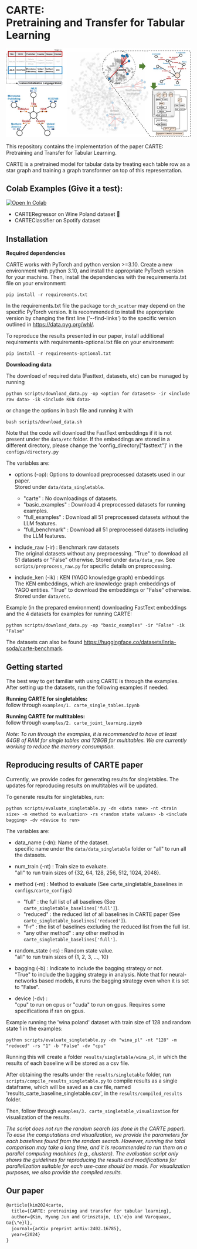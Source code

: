 # CARTE: <br />Pretraining and Transfer for Tabular Learning

![CARTE_outline](carte_ai/data/etc/outline_carte.jpg)

This repository contains the implementation of the paper CARTE: Pretraining and Transfer for Tabular Learning.

CARTE is a pretrained model for tabular data by treating each table row as a star graph and training a graph transformer on top of this representation.

## Colab Examples (Give it a test):
[![Open In Colab](https://colab.research.google.com/assets/colab-badge.svg)](https://colab.research.google.com/drive/1PeltEmNLehQ26VQtFJhl7OxnzCS8rPMT?usp=sharing)
* CARTERegressor on Wine Poland dataset 🎯
* CARTEClassifier on Spotify dataset
  


## Installation

**Required dependencies**

CARTE works with PyTorch and python version >=3.10. Create a new environment with python 3.10, and install the appropriate PyTorch version for your machine. Then, install the dependencies with the requirements.txt file on your environment:

```
pip install -r requirements.txt
```

In the requirements.txt file the package `torch_scatter` may depend on the specific PyTorch version. It is recommended to install the appropriate version by changing the first line ('--find-links') to the specific version outlined in https://data.pyg.org/whl/.

To reproduce the results presented in our paper, install additional requirements with requirements-optional.txt file on your environment:

```
pip install -r requirements-optional.txt
```

**Downloading data**

The download of required data (Fasttext, datasets, etc) can be managed by running

```
python scripts/download_data.py -op <option for datasets> -ir <include raw data> -ik <include KEN data>
```

or change the options in bash file and running it with

```
bash scripts/download_data.sh
```

Note that the code will download the FastText embeddings if it is not present under the `data/etc` folder. If the embeddings are stored in a different directory, please change the 'config_directory["fasttext"]' in the `configs/directory.py`

The variables are:

- options (-op): Options to download preprocessed datasets used in our paper.<br/>
  Stored under `data/data_singletable`.

  - "carte" : No downloadings of datasets.
  - "basic_examples" : Download 4 preprocessed datasets for running examples.
  - "full_examples" : Download all 51 preprocessed datasets without the LLM features.
  - "full_benchmark" : Download all 51 preprocessed datasets including the LLM features.

- include_raw (-ir) : Benchmark raw datasets <br/>
  The original datasets without any preprocessing. "True" to download all 51 datasets or "False" otherwise. Stored under `data/data_raw`. See `scripts/preprocess_raw.py` for specific details on preprocessing.

- include_ken (-ik) : KEN (YAGO knowledge graph) embeddings <br/>
  The KEN embeddings, which are knowledge graph embeddings of YAGO entities. "True" to download the embeddings or "False" otherwise. Stored under `data/etc`.

Example (in the prepared environment) downloading FastText embeddings and the 4 datasets for examples for running CARTE:

```
python scripts/download_data.py -op "basic_examples" -ir "False" -ik "False"
```

The datasets can also be found https://huggingface.co/datasets/inria-soda/carte-benchmark.

## Getting started

The best way to get familiar with using CARTE is through the examples. After setting up the datasets, run the following examples if needed.

**Running CARTE for singletables:** <br/>follow through `examples/1. carte_single_tables.ipynb`

**Running CARTE for multitables:** <br/>follow through `examples/2. carte_joint_learning.ipynb`

<em>Note: To run through the examples, it is recommended to have at least 64GB of RAM for single tables and 128GB for multitables. We are currently working to reduce the memory consumption.</em>

## Reproducing results of CARTE paper

Currently, we provide codes for generating results for singletables. The updates for reproducing results on multitables will be updated.

To generate results for singletables, run: 

```
python scripts/evaluate_singletable.py -dn <data name> -nt <train size> -m <method to evaluation> -rs <random state values> -b <include bagging> -dv <device to run>
```

The variables are:

- data_name (-dn): Name of the dataset.<br/>
  specific name under the `data/data_singletable` folder or "all" to run all the datasets. 

- num_train (-nt) : Train size to evaluate. <br/>
  "all" to run train sizes of {32, 64, 128, 256, 512, 1024, 2048}.

- method (-m) : Method to evaluate (See carte_singletable_baselines in `configs/carte_configs`)<br/>
  - "full" : the full list of all baselines (See `carte_singletable_baselines['full']`).
  - "reduced" : the reduced list of all baselines in CARTE paper (See `carte_singletable_baselines['reduced']`).
  - "f-r" : the list of baselines excluding the reduced list from the full list.
  - "any other method" : any other method in `carte_singletable_baselines['full']`.

- random_state (-rs) : Random state value. <br/>
  "all" to run train sizes of {1, 2, 3, ..., 10}

- bagging (-b) : Indicate to include the bagging strategy or not. <br/>
  "True" to include the bagging strategy in analysis. Note that for neural-networks based models, it runs the bagging strategy even when it is set to "False".

- device (-dv) :  <br/>
  "cpu" to run on cpus or "cuda" to run on gpus. Requires some specifications if ran on gpus.

Example running the 'wina poland' dataset with train size of 128 and random state 1 in the examples:
```
python scripts/evaluate_singletable.py -dn "wina_pl" -nt "128" -m "reduced" -rs "1" -b "False" -dv "cpu"
```
Running this will create a folder `results/singletable/wina_pl`, in which the results of each baseline will be stored as a csv file.

After obtaining the results under the `results/singletable` folder, run `scripts/compile_results_singletable.py` to compile results as a single dataframe, which will be saved as a csv file, named 'results_carte_baseline_singletable.csv', in the `results/compiled_results` folder. 

Then, follow through `examples/3. carte_singletable_visualization` for visualization of the results.

<em>The script does not run the random search (as done in the CARTE paper). To ease the computations and visualization, we provide the parameters for each baselines found from the random search. However, running the total comparison may take a long time, and it is recommended to run them on a parallel computing machines (e.g., clusters). The evaluation script only shows the guidelines for reproducing the results and modifications for parallelization suitable for each use-case should be made. For visualization purposes, we also provide the compiled results. </em>

## Our paper

```
@article{kim2024carte,
  title={CARTE: pretraining and transfer for tabular learning},
  author={Kim, Myung Jun and Grinsztajn, L{\'e}o and Varoquaux, Ga{\"e}l},
  journal={arXiv preprint arXiv:2402.16785},
  year={2024}
}
```
